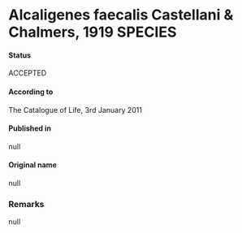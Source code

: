 # Alcaligenes faecalis Castellani & Chalmers, 1919 SPECIES

#### Status
ACCEPTED

#### According to
The Catalogue of Life, 3rd January 2011

#### Published in
null

#### Original name
null

### Remarks
null